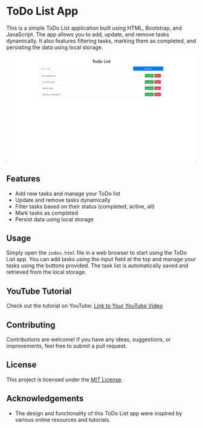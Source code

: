 # ToDo List App

This is a simple ToDo List application built using HTML, Bootstrap, and JavaScript. The app allows you to add, update, and remove tasks dynamically. It also features filtering tasks, marking them as completed, and persisting the data using local storage.

![ToDo List App Screenshot](screenshot.png)

## Features

- Add new tasks and manage your ToDo list
- Update and remove tasks dynamically
- Filter tasks based on their status (completed, active, all)
- Mark tasks as completed
- Persist data using local storage

## Usage

Simply open the `index.html` file in a web browser to start using the ToDo List app. You can add tasks using the input field at the top and manage your tasks using the buttons provided. The task list is automatically saved and retrieved from the local storage.

## YouTube Tutorial

Check out the tutorial on YouTube: [Link to Your YouTube Video](https://youtube.com/your-video-link)

## Contributing

Contributions are welcome! If you have any ideas, suggestions, or improvements, feel free to submit a pull request.

## License

This project is licensed under the [MIT License](LICENSE).

## Acknowledgements

- The design and functionality of this ToDo List app were inspired by various online resources and tutorials.
